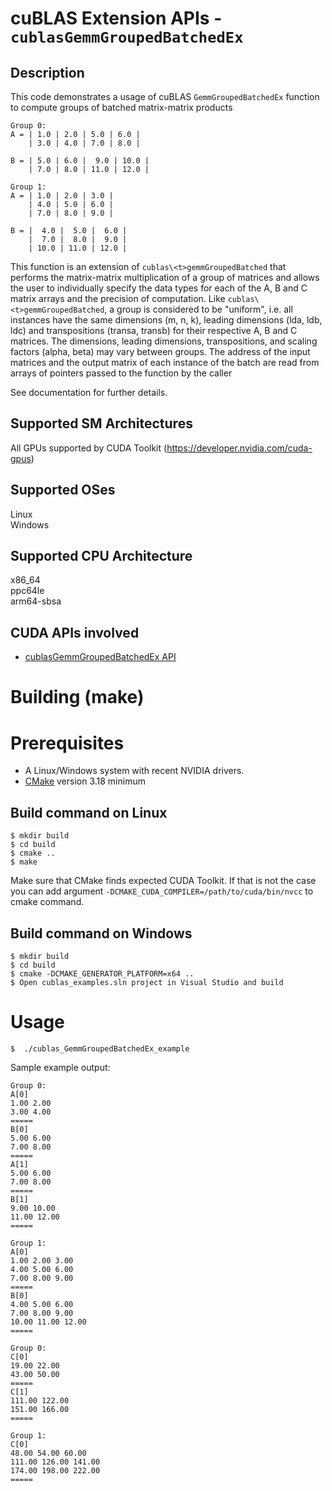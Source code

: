 # cuBLAS Extension APIs - `cublasGemmGroupedBatchedEx`

## Description

This code demonstrates a usage of cuBLAS `GemmGroupedBatchedEx` function to compute groups of batched matrix-matrix products

```
Group 0:
A = | 1.0 | 2.0 | 5.0 | 6.0 |
    | 3.0 | 4.0 | 7.0 | 8.0 |

B = | 5.0 | 6.0 |  9.0 | 10.0 |
    | 7.0 | 8.0 | 11.0 | 12.0 |

Group 1:
A = | 1.0 | 2.0 | 3.0 |
    | 4.0 | 5.0 | 6.0 |
    | 7.0 | 8.0 | 9.0 |

B = |  4.0 |  5.0 |  6.0 |
    |  7.0 |  8.0 |  9.0 |
    | 10.0 | 11.0 | 12.0 |
```

This function is an extension of `cublas\<t>gemmGroupedBatched` that performs the matrix-matrix multiplication of a group of matrices and allows the user to individually specify the data types for each of the A, B and C matrix arrays and the precision of computation. Like `cublas\<t>gemmGroupedBatched`, a group is considered to be "uniform", i.e. all instances have the same dimensions (m, n, k), leading dimensions (lda, ldb, ldc) and transpositions (transa, transb) for their respective A, B and C matrices. The dimensions, leading dimensions, transpositions, and scaling factors (alpha, beta) may vary between groups. The address of the input matrices and the output matrix of each instance of the batch are read from arrays of pointers passed to the function by the caller

See documentation for further details.

## Supported SM Architectures

All GPUs supported by CUDA Toolkit (https://developer.nvidia.com/cuda-gpus)  

## Supported OSes

Linux  
Windows

## Supported CPU Architecture

x86_64  
ppc64le  
arm64-sbsa

## CUDA APIs involved
- [cublasGemmGroupedBatchedEx API](https://docs.nvidia.com/cuda/cublas/#cublasgemmgroupedbatchedex)

# Building (make)

# Prerequisites
- A Linux/Windows system with recent NVIDIA drivers.
- [CMake](https://cmake.org/download) version 3.18 minimum

## Build command on Linux
```
$ mkdir build
$ cd build
$ cmake ..
$ make
```
Make sure that CMake finds expected CUDA Toolkit. If that is not the case you can add argument `-DCMAKE_CUDA_COMPILER=/path/to/cuda/bin/nvcc` to cmake command.

## Build command on Windows
```
$ mkdir build
$ cd build
$ cmake -DCMAKE_GENERATOR_PLATFORM=x64 ..
$ Open cublas_examples.sln project in Visual Studio and build
```

# Usage
```
$  ./cublas_GemmGroupedBatchedEx_example
```

Sample example output:

```
Group 0:
A[0]
1.00 2.00
3.00 4.00
=====
B[0]
5.00 6.00
7.00 8.00
=====
A[1]
5.00 6.00
7.00 8.00
=====
B[1]
9.00 10.00
11.00 12.00
=====

Group 1:
A[0]
1.00 2.00 3.00
4.00 5.00 6.00
7.00 8.00 9.00
=====
B[0]
4.00 5.00 6.00
7.00 8.00 9.00
10.00 11.00 12.00
=====

Group 0:
C[0]
19.00 22.00
43.00 50.00
=====
C[1]
111.00 122.00
151.00 166.00
=====

Group 1:
C[0]
48.00 54.00 60.00
111.00 126.00 141.00
174.00 198.00 222.00
=====
```
